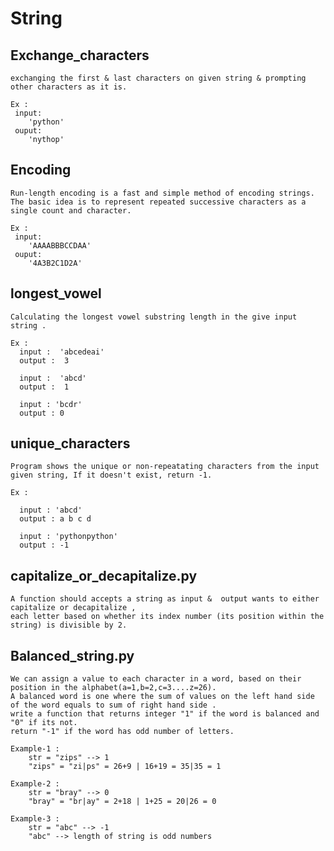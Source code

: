 # String

## Exchange_characters

    exchanging the first & last characters on given string & prompting other characters as it is.

    Ex : 
     input:
        'python'
     ouput:
        'nythop'



## Encoding

    Run-length encoding is a fast and simple method of encoding strings. The basic idea is to represent repeated successive characters as a single count and character. 

    Ex : 
     input:
        'AAAABBBCCDAA'
     ouput:
        '4A3B2C1D2A'


## longest_vowel

    Calculating the longest vowel substring length in the give input string .

    Ex :
      input :  'abcedeai'
      output :  3

      input :  'abcd'
      output :  1

      input : 'bcdr'
      output : 0


## unique_characters

    Program shows the unique or non-repeatating characters from the input given string, If it doesn't exist, return -1.

    Ex : 
      
      input : 'abcd'
      output : a b c d

      input : 'pythonpython'
      output : -1


## capitalize_or_decapitalize.py
   
    A function should accepts a string as input &  output wants to either capitalize or decapitalize ,
    each letter based on whether its index number (its position within the string) is divisible by 2.
    
## Balanced_string.py

    We can assign a value to each character in a word, based on their position in the alphabet(a=1,b=2,c=3....z=26).
    A balanced word is one where the sum of values on the left hand side of the word equals to sum of right hand side .
    write a function that returns integer "1" if the word is balanced and "0" if its not.
    return "-1" if the word has odd number of letters.
    
    Example-1 :
        str = "zips" --> 1
        "zips" = "zi|ps" = 26+9 | 16+19 = 35|35 = 1
        
    Example-2 :
        str = "bray" --> 0
        "bray" = "br|ay" = 2+18 | 1+25 = 20|26 = 0
  
    Example-3 :
        str = "abc" --> -1
        "abc" --> length of string is odd numbers

